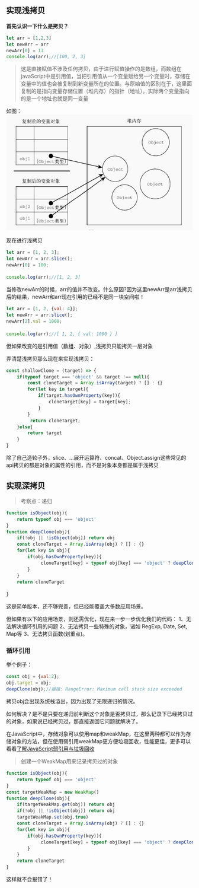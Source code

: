 ## 实现浅拷贝
**首先认识一下什么是拷贝？**
```js
let arr = [1,2,3]
let newArr = arr
newArr[0] = 13
console.log(arr);//[100, 2, 3]
```
> 这是直接赋值不涉及任何拷贝，由于进行赋值操作的是数组，而数组在javaScript中是引用值，当把引用值从一个变量赋给另一个变量时，存储在变量中的值也会被复制到新变量所在的位置。与原始值的区别在于，这里面复制的是指向变量存储位置（堆内存）的指针（地址）。实际两个变量指向的是一个地址也就是同一变量

如图：
![复制值](../img/复制值.png)

现在进行浅拷贝
```js
let arr = [1, 2, 3];
let newArr = arr.slice();
newArr[0] = 100;

console.log(arr);//[1, 2, 3]
```
当修改newArr的时候，arr的值并不改变。什么原因?因为这里newArr是arr浅拷贝后的结果，newArr和arr现在引用的已经不是同一块空间啦！

```js
let arr = [1, 2, {val: 4}];
let newArr = arr.slice();
newArr[2].val = 1000;

console.log(arr);//[ 1, 2, { val: 1000 } ]
```
但如果改变的是引用值（数组、对象）,浅拷贝只能拷贝一层对象

弄清楚浅拷贝那么现在来实现浅拷贝：
```js
const shallowClone = (target) => {
    if(typeof target === 'object' && target !== null){
        const cloneTarget = Array.isArray(target) ? [] : {}
        for(let key in target){
            if(target.hasOwnProperty(key)){
                cloneTarget[key] = target[key];
            }
        }
         return cloneTarget;
    }else{
        return target
    }
}
```
除了自己造轮子外，slice、...展开运算符、concat、Object.assign这些常见的api拷贝的都是对象的属性的引用，而不是对象本身都是属于浅拷贝

## 实现深拷贝

> 考察点：递归

```js
function isObject(obj){
    return typeof obj === 'object'
}
function deepClone(obj){
    if(!obj || !isObject(obj)) return obj
    const cloneTarget = Array.isArray(obj) ? [] : {}
    for(let key in obj){
        if(obj.hasOwnProperty(key)){
             cloneTarget[key] = typeof obj[key] === 'object' ? deepClone(obj[key]) : obj[key];
        }
    }
    return cloneTarget

}
```
这是简单版本，还不够完善，但已经能覆盖大多数应用场景。

但如果有以下的应用场景，则还需优化，现在来一步一步优化我们的代码：
1、无法解决循环引用的问题
2、无法拷贝一些特殊的对象，诸如 RegExp, Date, Set, Map等
3、无法拷贝函数(划重点)。
### 循环引用
举个例子：
```js
const obj = {val:2};
obj.target = obj;
deepClone(obj);//报错: RangeError: Maximum call stack size exceeded
```
拷贝obj会出现系统栈溢出，因为出现了无限递归的情况。

如何解决？是不是只要在递归前判断这个对象是否拷贝过，那么记录下已经拷贝过的对象，如果说已经拷贝过，那直接返回它问题就解决了。

在JavaScript中，存储对象可以使用map和weakMap，在这里两种都可以作为存储对象的方法，但在使用弱引用weakMap更方便垃圾回收，性能更佳，更多可以看看[了解JavaScript弱引用与垃圾回收](https://cloud.tencent.com/developer/article/2013515)

> 创建一个WeakMap用来记录拷贝过的对象

```js
function isObject(obj){
    return typeof obj === 'object'
}
const targetWeakMap = new WeakMap()
function deepClone(obj){
    if(targetWeakMap.get(obj)) return obj
    if(!obj || !isObject(obj)) return obj
    targetWeakMap.set(obj,true)
    const cloneTarget = Array.isArray(obj) ? [] : {}
    for(let key in obj){
        if(obj.hasOwnProperty(key)){
             cloneTarget[key] = typeof obj[key] === 'object' ? deepClone(obj[key]) : obj[key];
        }
    }
    return cloneTarget
}
```
这样就不会报错了！

